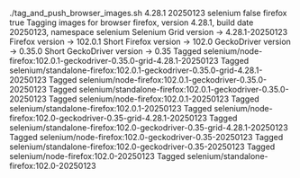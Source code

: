 ./tag_and_push_browser_images.sh 4.28.1 20250123 selenium false firefox true
Tagging images for browser firefox, version 4.28.1, build date 20250123, namespace selenium
Selenium Grid version -> 4.28.1-20250123
Firefox version -> 102.0.1
Short Firefox version -> 102.0
GeckoDriver version -> 0.35.0
Short GeckoDriver version -> 0.35
Tagged selenium/node-firefox:102.0.1-geckodriver-0.35.0-grid-4.28.1-20250123
Tagged selenium/standalone-firefox:102.0.1-geckodriver-0.35.0-grid-4.28.1-20250123
Tagged selenium/node-firefox:102.0.1-geckodriver-0.35.0-20250123
Tagged selenium/standalone-firefox:102.0.1-geckodriver-0.35.0-20250123
Tagged selenium/node-firefox:102.0.1-20250123
Tagged selenium/standalone-firefox:102.0.1-20250123
Tagged selenium/node-firefox:102.0-geckodriver-0.35-grid-4.28.1-20250123
Tagged selenium/standalone-firefox:102.0-geckodriver-0.35-grid-4.28.1-20250123
Tagged selenium/node-firefox:102.0-geckodriver-0.35-20250123
Tagged selenium/standalone-firefox:102.0-geckodriver-0.35-20250123
Tagged selenium/node-firefox:102.0-20250123
Tagged selenium/standalone-firefox:102.0-20250123

